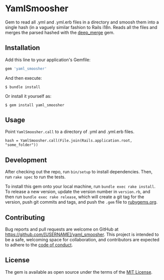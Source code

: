 # YamlSmoosher

Gem to read all .yml and .yml.erb files in a directory and smoosh them into a single hash (in a vaguely similar fashion
to Rails i18n.  Reads all the files and merges the parsed hashed with the
[deep_merge](https://github.com/danielsdeleo/deep_merge) gem.

## Installation

Add this line to your application's Gemfile:

```ruby
gem 'yaml_smoosher'
```

And then execute:

    $ bundle install

Or install it yourself as:

    $ gem install yaml_smoosher

## Usage

Point `YamlSmoosher.call` to a directory of .yml and .yml.erb files.

`hash = YamlSmoosher.call(File.join(Rails.application.root, "some_folder"))`

## Development

After checking out the repo, run `bin/setup` to install dependencies. Then, run `rake spec` to run the tests. 

To install this gem onto your local machine, run `bundle exec rake install`. To release a new version, update the version number in `version.rb`, and then run `bundle exec rake release`, which will create a git tag for the version, push git commits and tags, and push the `.gem` file to [rubygems.org](https://rubygems.org).

## Contributing

Bug reports and pull requests are welcome on GitHub at https://github.com/[USERNAME]/yaml_smoosher. This project is intended to be a safe, welcoming space for collaboration, and contributors are expected to adhere to the [code of conduct](https://github.com/[USERNAME]/yaml_smoosher/blob/master/CODE_OF_CONDUCT.md).


## License

The gem is available as open source under the terms of the [MIT License](https://opensource.org/licenses/MIT).
